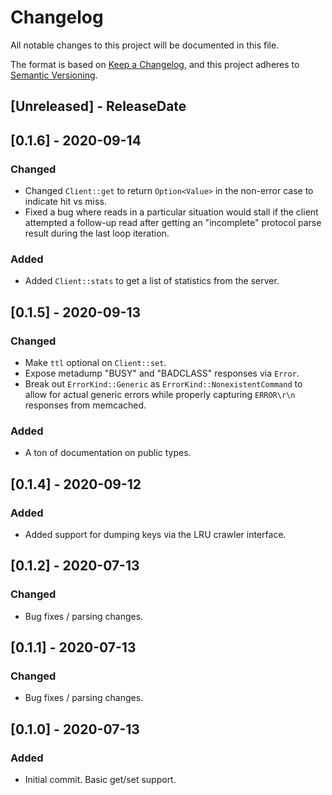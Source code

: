# Changelog
All notable changes to this project will be documented in this file.

The format is based on [Keep a Changelog](https://keepachangelog.com/en/1.0.0/),
and this project adheres to [Semantic Versioning](https://semver.org/spec/v2.0.0.html).

<!-- next-header -->

## [Unreleased] - ReleaseDate

## [0.1.6] - 2020-09-14
### Changed
- Changed `Client::get` to return `Option<Value>` in the non-error case to indicate hit vs miss.
- Fixed a bug where reads in a particular situation would stall if the client attempted a follow-up
  read after getting an "incomplete" protocol parse result during the last loop iteration.

### Added
- Added `Client::stats` to get a list of statistics from the server.

## [0.1.5] - 2020-09-13
### Changed
- Make `ttl` optional on `Client::set`.
- Expose metadump "BUSY" and "BADCLASS" responses via `Error`.
- Break out `ErrorKind::Generic` as `ErrorKind::NonexistentCommand` to allow for actual generic
  errors while properly capturing `ERROR\r\n` responses from memcached.

### Added
- A ton of documentation on public types.

## [0.1.4] - 2020-09-12
### Added
- Added support for dumping keys via the LRU crawler interface.

## [0.1.2] - 2020-07-13
### Changed
- Bug fixes / parsing changes.

## [0.1.1] - 2020-07-13
### Changed
- Bug fixes / parsing changes.

## [0.1.0] - 2020-07-13
### Added
- Initial commit.  Basic get/set support.
